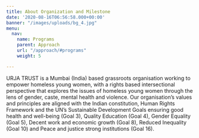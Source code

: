 ```yaml
---
title: About Organization and Milestone
date: '2020-08-16T06:56:58.000+00:00'
banner: "/images/uploads/bg_4.jpg"
menu:
  nav:
    name: Programs
    parent: Approach
    url: "/approach/#programs"
    weight: 5

---
```

URJA TRUST is a Mumbai (India) based grassroots organisation working to empower
homeless young women, with a rights based intersectional perspective that
explores the issues of homeless young women through the lens of gender, caste,
mental health and violence. Our organisation’s values and principles are
aligned with the Indian constitution, Human Rights Framework and the  UN’s
Sustainable Development Goals ensuring good health and well-being (Goal 3),
Quality Education (Goal 4), Gender Equality (Goal 5), Decent work and economic
growth (Goal 8), Reduced Inequality (Goal 10) and Peace and justice strong
institutions (Goal 16).